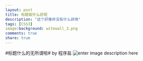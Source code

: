 ```yaml
---
layout: post
title: 标题取什么好呢
description: "这个好像并没有什么卵用"
tags: [CSS3]
image:background: witewall_3.png
comments: true
share: true
---
```

#标题什么的无所谓啦#
by 程序盐
![enter image description here](http://ww3.sinaimg.cn/mw690/454e8231gw1f1lxd73ayjj20ku3bytzs.jpg)

